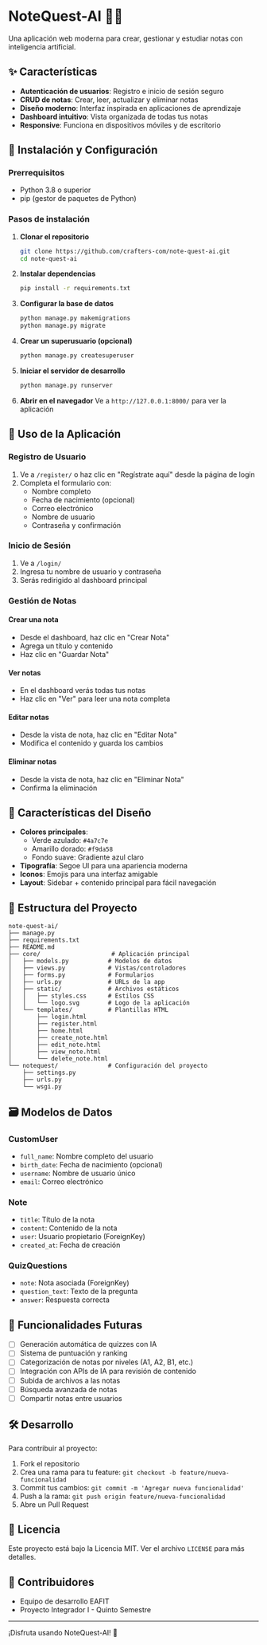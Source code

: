# NoteQuest-AI 📝🧠

Una aplicación web moderna para crear, gestionar y estudiar notas con inteligencia artificial.

## ✨ Características

- **Autenticación de usuarios**: Registro e inicio de sesión seguro
- **CRUD de notas**: Crear, leer, actualizar y eliminar notas
- **Diseño moderno**: Interfaz inspirada en aplicaciones de aprendizaje
- **Dashboard intuitivo**: Vista organizada de todas tus notas
- **Responsive**: Funciona en dispositivos móviles y de escritorio

## 🚀 Instalación y Configuración

### Prerrequisitos

- Python 3.8 o superior
- pip (gestor de paquetes de Python)

### Pasos de instalación

1. **Clonar el repositorio**

   ```bash
   git clone https://github.com/crafters-com/note-quest-ai.git
   cd note-quest-ai
   ```

2. **Instalar dependencias**

   ```bash
   pip install -r requirements.txt
   ```

3. **Configurar la base de datos**

   ```bash
   python manage.py makemigrations
   python manage.py migrate
   ```

4. **Crear un superusuario (opcional)**

   ```bash
   python manage.py createsuperuser
   ```

5. **Iniciar el servidor de desarrollo**

   ```bash
   python manage.py runserver
   ```

6. **Abrir en el navegador**
   Ve a `http://127.0.0.1:8000/` para ver la aplicación

## 📱 Uso de la Aplicación

### Registro de Usuario

1. Ve a `/register/` o haz clic en "Regístrate aquí" desde la página de login
2. Completa el formulario con:
   - Nombre completo
   - Fecha de nacimiento (opcional)
   - Correo electrónico
   - Nombre de usuario
   - Contraseña y confirmación

### Inicio de Sesión

1. Ve a `/login/`
2. Ingresa tu nombre de usuario y contraseña
3. Serás redirigido al dashboard principal

### Gestión de Notas

#### Crear una nota

- Desde el dashboard, haz clic en "Crear Nota"
- Agrega un título y contenido
- Haz clic en "Guardar Nota"

#### Ver notas

- En el dashboard verás todas tus notas
- Haz clic en "Ver" para leer una nota completa

#### Editar notas

- Desde la vista de nota, haz clic en "Editar Nota"
- Modifica el contenido y guarda los cambios

#### Eliminar notas

- Desde la vista de nota, haz clic en "Eliminar Nota"
- Confirma la eliminación

## 🎨 Características del Diseño

- **Colores principales**:
  - Verde azulado: `#4a7c7e`
  - Amarillo dorado: `#f9da58`
  - Fondo suave: Gradiente azul claro
- **Tipografía**: Segoe UI para una apariencia moderna
- **Iconos**: Emojis para una interfaz amigable
- **Layout**: Sidebar + contenido principal para fácil navegación

## 🔧 Estructura del Proyecto

```
note-quest-ai/
├── manage.py
├── requirements.txt
├── README.md
├── core/                    # Aplicación principal
│   ├── models.py           # Modelos de datos
│   ├── views.py            # Vistas/controladores
│   ├── forms.py            # Formularios
│   ├── urls.py             # URLs de la app
│   ├── static/             # Archivos estáticos
│   │   ├── styles.css      # Estilos CSS
│   │   └── logo.svg        # Logo de la aplicación
│   └── templates/          # Plantillas HTML
│       ├── login.html
│       ├── register.html
│       ├── home.html
│       ├── create_note.html
│       ├── edit_note.html
│       ├── view_note.html
│       └── delete_note.html
└── notequest/              # Configuración del proyecto
    ├── settings.py
    ├── urls.py
    └── wsgi.py
```

## 🗃️ Modelos de Datos

### CustomUser

- `full_name`: Nombre completo del usuario
- `birth_date`: Fecha de nacimiento (opcional)
- `username`: Nombre de usuario único
- `email`: Correo electrónico

### Note

- `title`: Título de la nota
- `content`: Contenido de la nota
- `user`: Usuario propietario (ForeignKey)
- `created_at`: Fecha de creación

### QuizQuestions

- `note`: Nota asociada (ForeignKey)
- `question_text`: Texto de la pregunta
- `answer`: Respuesta correcta

## 🚀 Funcionalidades Futuras

- [ ] Generación automática de quizzes con IA
- [ ] Sistema de puntuación y ranking
- [ ] Categorización de notas por niveles (A1, A2, B1, etc.)
- [ ] Integración con APIs de IA para revisión de contenido
- [ ] Subida de archivos a las notas
- [ ] Búsqueda avanzada de notas
- [ ] Compartir notas entre usuarios

## 🛠️ Desarrollo

Para contribuir al proyecto:

1. Fork el repositorio
2. Crea una rama para tu feature: `git checkout -b feature/nueva-funcionalidad`
3. Commit tus cambios: `git commit -m 'Agregar nueva funcionalidad'`
4. Push a la rama: `git push origin feature/nueva-funcionalidad`
5. Abre un Pull Request

## 📝 Licencia

Este proyecto está bajo la Licencia MIT. Ver el archivo `LICENSE` para más detalles.

## 👥 Contribuidores

- Equipo de desarrollo EAFIT
- Proyecto Integrador I - Quinto Semestre

---

¡Disfruta usando NoteQuest-AI! 🎉
